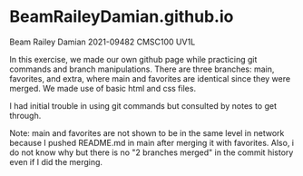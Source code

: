 # BeamRaileyDamian.github.io
Beam Railey Damian
2021-09482
CMSC100 UV1L

In this exercise, we made our own github page while practicing git commands and branch manipulations. There are three branches: main, favorites, and extra, where main and favorites are identical since they were merged. We made use of basic html and css files.

I had initial trouble in using git commands but consulted by notes to get through.

Note: main and favorites are not shown to be in the same level in network because I pushed README.md in main after merging it with favorites. Also, i do not know why but there is no "2 branches merged" in the commit history even if I did the merging.